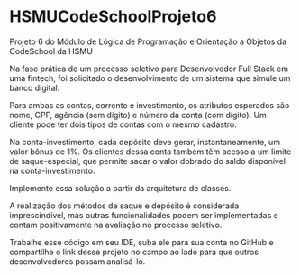 # HSMUCodeSchoolProjeto6
Projeto 6 do Módulo de Lógica de Programação e Orientação a Objetos da CodeSchool da HSMU

Na fase prática de um processo seletivo para Desenvolvedor Full Stack em uma fintech, foi solicitado o desenvolvimento de um sistema que simule um banco digital.

Para ambas as contas, corrente e investimento, os atributos esperados são nome, CPF, agência (sem dígito) e número da conta (com dígito). Um cliente pode ter dois tipos de contas com o mesmo cadastro.

Na conta-investimento, cada depósito deve gerar, instantaneamente, um valor bônus de 1%. Os clientes dessa conta também têm acesso a um limite de saque-especial, que permite sacar o valor dobrado do saldo disponível na conta-investimento.

Implemente essa solução a partir da arquitetura de classes.

A realização dos métodos de saque e depósito é considerada imprescindível, mas outras funcionalidades podem ser implementadas e contam positivamente na avaliação no processo seletivo.

Trabalhe esse código em seu IDE, suba ele para sua conta no GitHub e compartilhe o link desse projeto no campo ao lado para que outros desenvolvedores possam analisá-lo.
